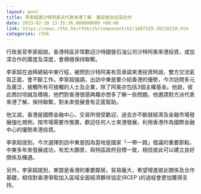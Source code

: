```yaml
---
layout: post
title: 李家超邀沙特阿美派代表來港了解　冀投資及加深合作
date: 2023-02-10 13:35:36.000000000 +08:00
link: https://news.rthk.hk/rthk/ch/component/k2/1687329-20230210.htm
categories: rthk
---
```


行政長官李家超說，香港特區非常歡迎沙特國營石油公司沙特阿美來港投資，或加深合作的廣度及深度，會積極保持聯繫。

李家超在迪拜總結中東行程，被問到沙特阿美有否承諾來港投資時說，雙方交流氣氛正面，會不斷工作。李家超強調，出訪中東是要介紹香港的優勢，今次訪問多元及廣泛，接觸所有可接觸的人士及企業，除了阿美亦包括3個主權基金。他說，彼此商討坦誠及積極，他們對香港很感興趣亦想多了解一些問題。他邀請對方派代表來港了解，保持聯繫，對未來發展會有正面幫助。

他又說，香港是國際金融中心，交易所很受歡迎，過去亦不斷就經濟及金融市場發展強化規例，按市場需要作推廣，歡迎任何人士來港發展，利用香港作為國際金融中心的優勢來港投資。

李家超提到，今次選擇到訪中東是因為當地是國家「一帶一路」倡議的重要節點，中東多年來發展成功，有宏大願景，與特區政府目標一致，相信彼此可以建立良好關係及機遇。

另外，李家超提到，東盟是香港的重要鄰居，貿易龐大，希望增進彼此關係及合作基礎，相信對香港爭取加入區域全面經濟夥伴協定(RCEP )的過程會更加獲得支持。
